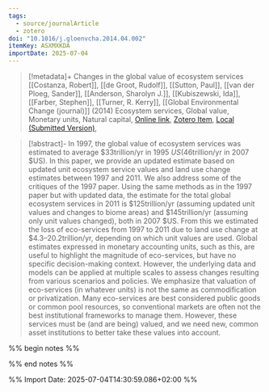 ```yaml
---
tags:
  - source/journalArticle
  - zotero
doi: "10.1016/j.gloenvcha.2014.04.002"
itemKey: ASXMXKDA
importDate: 2025-07-04
---
```

>[!metadata]+
> Changes in the global value of ecosystem services
> [[Costanza, Robert]], [[de Groot, Rudolf]], [[Sutton, Paul]], [[van der Ploeg, Sander]], [[Anderson, Sharolyn J.]], [[Kubiszewski, Ida]], [[Farber, Stephen]], [[Turner, R. Kerry]], 
> [[Global Environmental Change (journal)]] (2014)
> Ecosystem services, Global value, Monetary units, Natural capital, 
> [Online link](https://www.sciencedirect.com/science/article/pii/S0959378014000685), [Zotero Item](zotero://select/library/items/ASXMXKDA), [Local (Submitted Version)](file://C:/Users/aburg/Documents/references/zotero/storage/CH6YRI46/Costanza2014_Changesglobal.pdf), 

>[!abstract]-
>In 1997, the global value of ecosystem services was estimated to average $33trillion/yr in 1995 $US ($46trillion/yr in 2007 $US). In this paper, we provide an updated estimate based on updated unit ecosystem service values and land use change estimates between 1997 and 2011. We also address some of the critiques of the 1997 paper. Using the same methods as in the 1997 paper but with updated data, the estimate for the total global ecosystem services in 2011 is $125trillion/yr (assuming updated unit values and changes to biome areas) and $145trillion/yr (assuming only unit values changed), both in 2007 $US. From this we estimated the loss of eco-services from 1997 to 2011 due to land use change at $4.3–20.2trillion/yr, depending on which unit values are used. Global estimates expressed in monetary accounting units, such as this, are useful to highlight the magnitude of eco-services, but have no specific decision-making context. However, the underlying data and models can be applied at multiple scales to assess changes resulting from various scenarios and policies. We emphasize that valuation of eco-services (in whatever units) is not the same as commodification or privatization. Many eco-services are best considered public goods or common pool resources, so conventional markets are often not the best institutional frameworks to manage them. However, these services must be (and are being) valued, and we need new, common asset institutions to better take these values into account.

%% begin notes %%

%% end notes %%

%% Import Date: 2025-07-04T14:30:59.086+02:00 %%

